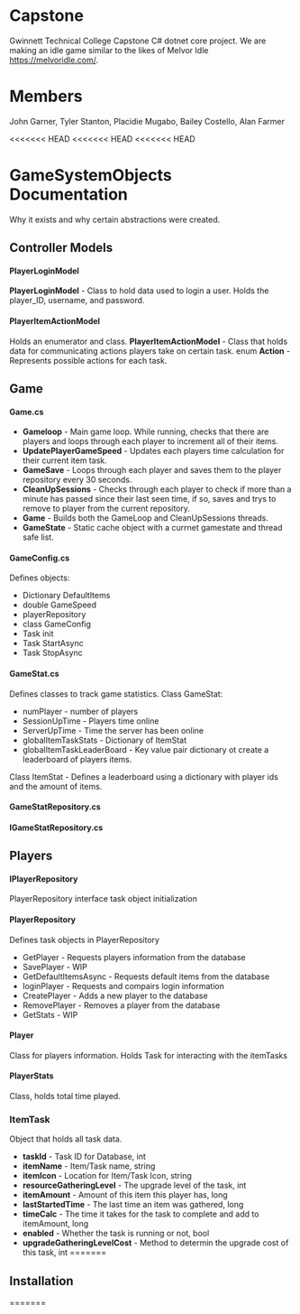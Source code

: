 # Capstone
Gwinnett Technical College Capstone C# dotnet core project. We are making an idle game similar to the likes of Melvor Idle https://melvoridle.com/.

# Members

John Garner, 
Tyler Stanton, 
Placidie Mugabo,
Bailey Costello,
Alan Farmer

<<<<<<< HEAD
<<<<<<< HEAD
<<<<<<< HEAD
# GameSystemObjects Documentation
Why it exists and why certain abstractions were created.
## Controller Models

#### PlayerLoginModel
**PlayerLoginModel** - Class to hold data used to login a user. Holds the player_ID, username, and password.


#### PlayerItemActionModel
Holds an enumerator and class.
**PlayerItemActionModel** - Class that holds data for communicating actions players take on certain task. 
enum **Action** - Represents possible actions for each task.


## Game

#### Game.cs
* **Gameloop** - Main game loop. While running, checks that there are players and loops through each player to increment all of their items.
* **UpdatePlayerGameSpeed** - Updates each players time calculation for their current item task.
* **GameSave** - Loops through each player and saves them to the player repository every 30 seconds.
* **CleanUpSessions** - Checks through each player to check if more than a minute has passed since their last seen time, if so, saves and trys to remove to player from the current repository.
* **Game** - Builds both the GameLoop and CleanUpSessions threads.
* **GameState** - Static cache object with a currnet gamestate and thread safe list.

#### GameConfig.cs
Defines objects:
* Dictionary DefaultItems
* double GameSpeed
* playerRepository
* class GameConfig
* Task init
* Task StartAsync
* Task StopAsync


#### GameStat.cs
Defines classes to track game statistics.
Class GameStat:
* numPlayer - number of players
* SessionUpTime - Players time online
* ServerUpTime - Time the server has been online
* globalItemTaskStats - Dictionary of ItemStat
* globalItemTaskLeaderBoard - Key value pair dictionary ot create a leaderboard of players items.

Class ItemStat - Defines a leaderboard using a dictionary with player ids and the amount of items.

#### GameStatRepository.cs

#### IGameStatRepository.cs

## Players

#### IPlayerRepository
PlayerRepository interface task object initialization

#### PlayerRepository
Defines task objects in PlayerRepository
* GetPlayer - Requests players information from the database
* SavePlayer - WIP
* GetDefaultItemsAsync - Requests default items from the database
* loginPlayer - Requests and compairs login information
* CreatePlayer - Adds a new player to the database
* RemovePlayer - Removes a player from the database
* GetStats - WIP

#### Player
Class for players information. Holds Task for interacting with the itemTasks

#### PlayerStats
Class, holds total time played.

### ItemTask
Object that holds all task data.
* **taskId** - Task ID for Database, int
* **itemName** - Item/Task name, string
* **itemIcon** - Location for Item/Task Icon, string
* **resourceGatheringLevel** - The upgrade level of the task, int
* **itemAmount** - Amount of this item this player has, long
* **lastStartedTime** - The last time an item was gathered, long
* **timeCalc** - The time it takes for the task to complete and add to itemAmount, long
* **enabled** - Whether the task is running or not, bool
* **upgradeGatheringLevelCost** - Method to determin the upgrade cost of this task, int
=======
## Installation
=======
<!--- ## Installation
>>>>>>> 65aaf36 (commenting out installation and usage)
=======
<!--- ## Installation
>>>>>>> 2c2be1e147929dcf3dd19ab9534615e2a7cd8ceb

<!--- If you are starting a project from scratch and will host the code on Github, hit the "Use this template" button above the code to get started. If you will host elsewhere, clone this repo and start your project from there.

<!--- ## Usage

<!--- These files only change how your project behaves on github, and most of them will only take effect once merged into your default branch (usually `master` or `dev`).

<!--- Keep them up-to-date as your project evolves. 

# Contents

Here's a rundown of the files included, as well as why they're important:

## clicker



## GameSystemObjects



## GameSystemObjectsTest


## WPF_Clicker

This is our GUI for our project. We are using WPF with C# ASP.net core framework to show for our front-end. 


### App.xaml


### Leaderboard.xaml


### loginPage.xaml


### MainWindow.xaml


### Settings.xaml


### Stats.xaml


### taskList.xaml

<<<<<<< HEAD
>>>>>>> a67432d (updated content for formatting)
=======
>>>>>>> 2c2be1e147929dcf3dd19ab9534615e2a7cd8ceb
